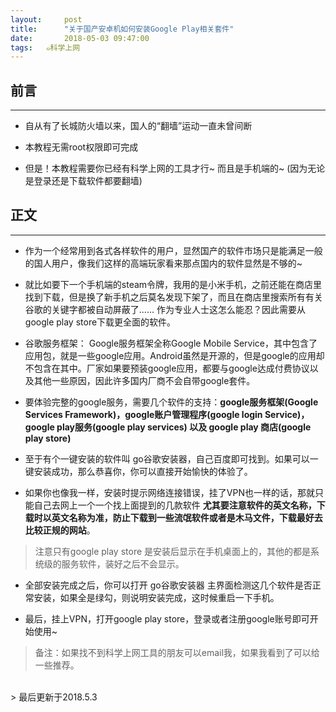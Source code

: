 ```yaml
---
layout:     post
title:      "关于国产安卓机如何安装Google Play相关套件"
date:       2018-05-03 09:47:00
tags:   ๑科学上网
---
```



## 前言
---

- 自从有了长城防火墙以来，国人的“翻墙”运动一直未曾间断

- 本教程无需root权限即可完成

- 但是！本教程需要你已经有科学上网的工具才行~ 而且是手机端的~ (因为无论是登录还是下载软件都要翻墙)

## 正文
---

- 作为一个经常用到各式各样软件的用户，显然国产的软件市场只是能满足一般的国人用户，像我们这样的高端玩家看来那点国内的软件显然是不够的~

- 就比如要下一个手机端的steam令牌，我用的是小米手机，之前还能在商店里找到下载，但是换了新手机之后莫名发现下架了，而且在商店里搜索所有有关谷歌的关键字都被自动屏蔽了...... 作为专业人士这怎么能忍？因此需要从google play store下载更全面的软件。

- 谷歌服务框架： Google服务框架全称Google Mobile Service，其中包含了应用包，就是一些google应用。Android虽然是开源的，但是google的应用却不包含在其中。厂家如果要预装google应用，都要与google达成付费协议以及其他一些原因，因此许多国内厂商不会自带google套件。

- 要体验完整的google服务，需要几个软件的支持：**google服务框架(Google Services Framework)，google账户管理程序(google login Service)，google play服务(google play services) 以及 google play 商店(google play store)**

- 至于有个一键安装的软件叫 go谷歌安装器，自己百度即可找到。如果可以一键安装成功，那么恭喜你，你可以直接开始愉快的体验了。

- 如果你也像我一样，安装时提示网络连接错误，挂了VPN也一样的话，那就只能自己去网上一个一个找上面提到的几款软件 **尤其要注意软件的英文名称，下载时以英文名称为准，防止下载到一些流氓软件或者是木马文件，下载最好去比较正规的网站**。
> 注意只有google play store 是安装后显示在手机桌面上的，其他的都是系统级的服务软件，装好之后不会显示。

- 全部安装完成之后，你可以打开 go谷歌安装器 主界面检测这几个软件是否正常安装，如果全是绿勾，则说明安装完成，这时候重启一下手机。

- 最后，挂上VPN，打开google play store，登录或者注册google账号即可开始使用~


> 备注：如果找不到科学上网工具的朋友可以email我，如果我看到了可以给一些推荐。

<br>
> 最后更新于2018.5.3
